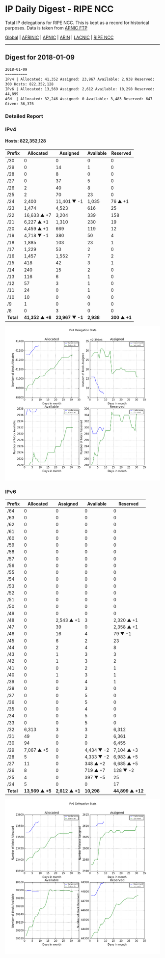 # IP Daily Digest - RIPE NCC

Total IP delegations for RIPE NCC. This is kept as a record for historical purposes. Data is taken from [APNIC FTP](https://ftp.apnic.net/)

[Global](https://github.com/csmets/IP-Daily-Digest) | [AFRINIC](https://github.com/csmets/IP-Daily-Digest/tree/master/archives/AFRINIC) | [APNIC](https://github.com/csmets/IP-Daily-Digest/tree/master/archives/APNIC) | [ARIN](https://github.com/csmets/IP-Daily-Digest/tree/master/archives/ARIN) | [LACNIC](https://github.com/csmets/IP-Daily-Digest/tree/master/archives/LACNIC) | [RIPE NCC](https://github.com/csmets/IP-Daily-Digest/tree/master/archives/RIPE_NCC)

---

## Digest for 2018-01-09
```
2018-01-09
==========
IPv4 | Allocated: 41,352 Assigned: 23,967 Available: 2,938 Reserved: 300 Hosts: 822,352,128
IPv6 | Allocated: 13,569 Assigned: 2,612 Available: 10,298 Reserved: 44,899
ASN  | Allocated: 32,246 Assigned: 0 Available: 3,483 Reserved: 647 Given: 36,376
```

### Detailed Report

### IPv4

#### Hosts: **822,352,128**

| Prefix | Allocated | Assigned | Available | Reserved |
| ----- | ----- | ----- | ----- | ----- |
| /30 | 0 | 0 | 0 | 0 |
| /29 | 0 | 14 | 1 | 0 |
| /28 | 0 | 8 | 0 | 0 |
| /27 | 0 | 37 | 5 | 0 |
| /26 | 2 | 40 | 8 | 0 |
| /25 | 2 | 70 | 23 | 0 |
| /24 | 2,400 | 11,401 ▼ -1 | 1,035 | 76 ▲ +1 |
| /23 | 1,474 | 4,523 | 616 | 25 |
| /22 | 16,633 ▲ +7 | 3,204 | 339 | 158 |
| /21 | 6,227 ▲ +1 | 1,310 | 230 | 19 |
| /20 | 4,459 ▲ +1 | 669 | 119 | 12 |
| /19 | 4,718 ▼ -1 | 380 | 50 | 4 |
| /18 | 1,885 | 103 | 23 | 1 |
| /17 | 1,229 | 53 | 2 | 0 |
| /16 | 1,457 | 1,552 | 7 | 2 |
| /15 | 418 | 42 | 3 | 1 |
| /14 | 240 | 15 | 2 | 0 |
| /13 | 116 | 6 | 1 | 0 |
| /12 | 57 | 3 | 1 | 0 |
| /11 | 24 | 0 | 1 | 0 |
| /10 | 10 | 0 | 0 | 0 |
| /9 | 1 | 0 | 0 | 0 |
| /8 | 0 | 3 | 0 | 0 |
| **Total** | **41,352 ▲ +8** | **23,967 ▼ -1** | **2,938** | **300 ▲ +1** |

![ipv4-stats](ipv4-figure.png)

### IPv6

| Prefix | Allocated | Assigned | Available | Reserved |
| ----- | ----- | ----- | ----- | ----- |
| /64 | 0 | 0 | 0 | 0 |
| /63 | 0 | 0 | 0 | 0 |
| /62 | 0 | 0 | 0 | 0 |
| /61 | 0 | 0 | 0 | 0 |
| /60 | 0 | 0 | 0 | 0 |
| /59 | 0 | 0 | 0 | 0 |
| /58 | 0 | 0 | 0 | 0 |
| /57 | 0 | 0 | 0 | 0 |
| /56 | 0 | 0 | 0 | 0 |
| /55 | 0 | 0 | 0 | 0 |
| /54 | 0 | 0 | 0 | 0 |
| /53 | 0 | 0 | 0 | 0 |
| /52 | 0 | 0 | 0 | 0 |
| /51 | 0 | 0 | 0 | 0 |
| /50 | 0 | 0 | 0 | 0 |
| /49 | 0 | 0 | 0 | 0 |
| /48 | 0 | 2,543 ▲ +1 | 3 | 2,320 ▲ +1 |
| /47 | 0 | 39 | 0 | 2,358 ▲ +1 |
| /46 | 0 | 16 | 4 | 79 ▼ -1 |
| /45 | 0 | 6 | 2 | 23 |
| /44 | 0 | 2 | 4 | 8 |
| /43 | 0 | 1 | 3 | 3 |
| /42 | 0 | 1 | 3 | 2 |
| /41 | 0 | 0 | 2 | 1 |
| /40 | 0 | 1 | 3 | 1 |
| /39 | 0 | 0 | 4 | 1 |
| /38 | 0 | 0 | 3 | 0 |
| /37 | 0 | 0 | 5 | 0 |
| /36 | 0 | 0 | 5 | 0 |
| /35 | 0 | 0 | 4 | 0 |
| /34 | 0 | 0 | 5 | 0 |
| /33 | 0 | 0 | 5 | 0 |
| /32 | 6,313 | 3 | 3 | 6,312 |
| /31 | 49 | 0 | 2 | 6,361 |
| /30 | 94 | 0 | 0 | 6,455 |
| /29 | 7,067 ▲ +5 | 0 | 4,434 ▼ -2 | 7,104 ▲ +3 |
| /28 | 5 | 0 | 4,333 ▼ -2 | 6,983 ▲ +5 |
| /27 | 11 | 0 | 348 ▲ +2 | 6,685 ▲ +5 |
| /26 | 8 | 0 | 719 ▲ +7 | 128 ▼ -2 |
| /25 | 4 | 0 | 397 ▼ -5 | 25 |
| /24 | 5 | 0 | 0 | 17 |
| **Total** | **13,569 ▲ +5** | **2,612 ▲ +1** | **10,298** | **44,899 ▲ +12** |

![ipv6-stats](ipv6-figure.png)